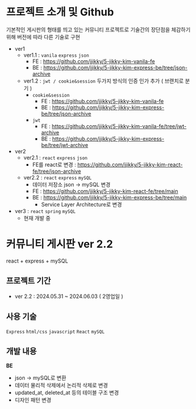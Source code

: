 # **프로젝트 소개 및 Github**

기본적인 게시판의 형태를 띄고 있는 커뮤니티 프로젝트로 기술간의 장단점을 체감하기 위해 버전에 따라 다른 기술로 구현

-   ver1
    -   ver1.1 : `vanila` `express` `json`
        -   FE : https://github.com/jjikky/5-jikky-kim-vanila-fe
        -   BE : https://github.com/jjikky/5-jikky-kim-express-be/tree/json-archive
    -   ver1.2 : `jwt / cookie&session` 두가지 방식의 인증 인가 추가 ( 브랜치로 분기 )
        -   `cookie&session`
            -   FE : https://github.com/jjikky/5-jikky-kim-vanila-fe
            -   BE : https://github.com/jjikky/5-jikky-kim-express-be/tree/json-archive
        -   `jwt`
            -   FE : https://github.com/jjikky/5-jikky-kim-vanila-fe/tree/jwt-archive
            -   BE : https://github.com/jjikky/5-jikky-kim-express-be/tree/jwt-archive
-   ver2
    -   ver2.1 : `react` `express` `json`
        -   FE를 react로 변경 : https://github.com/jjikky/5-jikky-kim-react-fe/tree/json-archive
    -   ver2.2 : `react` `express` `mySQL`
        -   데이터 저장소 json → mySQL 변경
        -   FE : https://github.com/jjikky/5-jikky-kim-react-fe/tree/main
        -   BE : https://github.com/jjikky/5-jikky-kim-express-be/tree/main
            -   Service Layer Architecture로 변경
-   ver3 : `react` `spring` `mySQL`
    -   현재 개발 중

# 커뮤니티 게시판 ver 2.2

react + express + mySQL

## 프로젝트 기간

-   ver 2.2 : 2024.05.31 ~ 2024.06.03 ( 2영업일 )

## 사용 기술

`Express` `html/css` `javascript` `React` `mySQL`

## 개발 내용

**BE**

-   json → mySQL로 변환
-   데이터 물리적 삭제에서 논리적 삭제로 변경
-   updated_at, deleted_at 등의 테이블 구조 변경
-   디자인 패턴 변경
